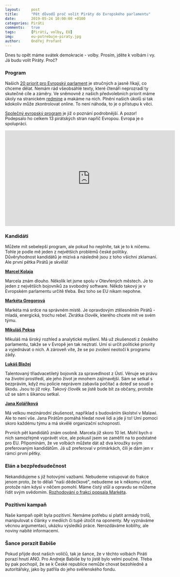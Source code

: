 ```yaml
---
layout:     post
title:      "Pět důvodů proč volit Piráty do Evropského parlamentu"
date:       2019-05-24 10:00:00 +0100
categories: Piráti
comments:   true
tags:       [Piráti, volby, EU]
img:        eu-potrebuje-piraty.jpg
author:     Ondřej Profant
---
```


Dnes tu opět máme svátek demokracie - volby. Prosím, jděte k volbám i vy. Já budu volit Piráty. Proč?

<!--more-->

### Program

Našich [20 priorit pro Evropský parlament](https://evropapotrebuje.cz/program/) je stručných a jasně říkají, co chceme dělat. Nemám rád všeobsáhlé texty, které čtenáři neprozradí ty skutečné cíle a záměry. Ve sněmovně z našich předvolebních priorit máme úkoly na stranickém [redmine](https://redmine.pirati.cz/projects/snemovna/issues?query_id=75) a makáme na nich. Plnění našich úkolů si tak kdokoliv může zkontrolovat online. To není náhoda, to je o přístupu k věci.

[Společný evropský program](https://evropapotrebuje.cz/program/spolecny-eu-pirati/) je již o poznání podrobnější. A pozor! Podepsalo ho celkem 13 pirátských stran napříč Evropou. Evropa je o spolupráci.


<iframe width="560" height="315" src="https://www.youtube.com/embed/_18spO1PcLA" frameborder="0" allow="accelerometer; autoplay; encrypted-media; gyroscope; picture-in-picture" allowfullscreen></iframe>


### Kandidáti

Můžete mít sebelepší program, ale pokud ho neplníte, tak je to k ničemu. Tohle je podle mě jeden z největších problémů české politiky. Důvěryhodnost kandidátů je mizivá a následně jsou z toho všichni zklamaní. Ale první pětka Pirátů je skvělá!

[**Marcel Kolaja**](https://evropapotrebuje.cz/kandidati/marcel-kolaja/)

Marcela znám dlouho. Několik let jsme spolu v Otevřených městech. Je to jeden z největších bojovníků za svobodný software. Někdo takový je v Evropském parlamentu určitě třeba. Bez toho se EU nikam nepohne.

[**Markéta Gregorová**](https://evropapotrebuje.cz/kandidati/marketa-gregorova/)

Markéta má srdce na správném místě. Je opravdovým ztělesněním Pirátů - mladá, energická, trochu rebel. Zkrátka člověk, kterého chcete mít ve svém týmu.

[**Mikuláš Peksa**](https://evropapotrebuje.cz/kandidati/mikulas-peksa/)

Mikuláš má široký rozhled a analytické myšlení. Má už zkušenosti z českého parlamentu, takže se v Evropě jen tak neztratí. Umí si určit politické priority a vyjednávat o nich. A zároveň víte, že se po zvolení neotočí k programu zády.

[**Lukáš Blažej**](https://evropapotrebuje.cz/kandidati/lukas-blazej/)

Talentovaný třiadvacetiletý bojovník za spravedlnost z Ústí. Věnuje se právu na životní prostředí, ale jeho život je mnohem zajímavější. Sám se setkal s bezprávím, když mu policie neprávem zabavila počítač a doteď se soudí o škodu. Jsou to již roky. Takový člověk se jistě bude bít za občany, protože už se sám s šikanou setkal.

[**Jana Koláříková** ](https://evropapotrebuje.cz/kandidati/jana-kolarikova/)

Má velkou mezinárodní zkušenost, například s budováním školství v Malawi. Ale to není vše. Jana Pirátům pomáhá hledat nové lidi a jde jí to! Umí pomoci skoro každému týmu a má skvělé organizační schopnosti.

Prvních pět kandidátů znám osobně. Marcela již skoro 10 let. Mohl bych o nich samozřejmě vyprávět více, ale pokusil jsem se zaměřit na to podstatné pro EU. Připomínám, že ve volbách můžete dát až dva kroužky svým preferovaným kandidátům. Já už preferoval v primárkách, čili je dám jen v rámci první pětky.

### Elán a bezpředsudečnost

Nekandidujeme s již hotovými vazbami. Nebudeme vstupovat do frakce jenom proto, že to dělali "naši dědečkové", nebudeme se k někomu vtírat, protože nám kdysi v něčem pomohl. Máme čistý stůl a opravdu se můžeme řídit svým svědomím. [Rozhodování o frakci popsala Markéta](https://www.piratskelisty.cz/clanek-2401-pirati-a-frakce-evropskeho-parlamentu-kam-se-chceme-zaradit).

### Pozitivní kampaň

Naše kampaň opět byla pozitivní. Nemáme potřebu si platit armády trolů, manipulovat s články v mediích či tupě útočit na oponenty. My vyznáváme věcnou argumentaci, ukázku výsledků práce. Nerozdáváme koblihy, ale noviny nabité informacemi.

### Šance porazit Babiše

Pokud přijde dost našich voličů, tak je šance, že v těchto volbách Piráti porazí hnutí ANO. Pro Andreje Babiše by to jistě bylo velmi poučné. Třeba by pak pochopil, že se k České republice nemůže chovat bezohledně a autoritářsky, jako by patřila do jeho svěřenského fondu.
